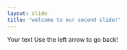 ```yaml
---
layout: slide
title: "welcome to our second slide!"
---
```

Your text
Use  the left arrow  to go back!
